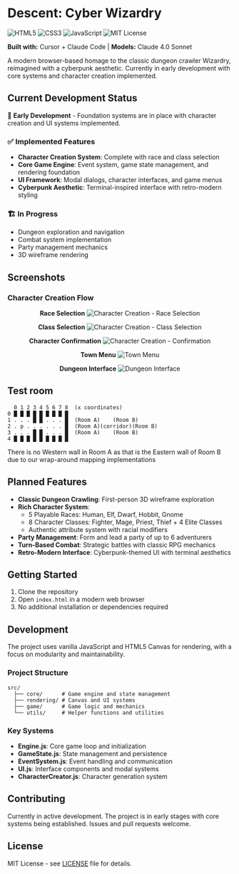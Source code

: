 # Descent: Cyber Wizardry

![HTML5](https://img.shields.io/badge/HTML5-E34F26?style=for-the-badge&logo=html5&logoColor=white)
![CSS3](https://img.shields.io/badge/CSS3-1572B6?style=for-the-badge&logo=css3&logoColor=white)
![JavaScript](https://img.shields.io/badge/JavaScript-F7DF1E?style=for-the-badge&logo=javascript&logoColor=black)
![MIT License](https://img.shields.io/badge/License-MIT-yellow.svg?style=for-the-badge)

**Built with:** Cursor + Claude Code | **Models:** Claude 4.0 Sonnet

A modern browser-based homage to the classic dungeon crawler Wizardry, reimagined with a cyberpunk aesthetic. Currently in early development with core systems and character creation implemented.

## Current Development Status

🚧 **Early Development** - Foundation systems are in place with character creation and UI systems implemented.

### ✅ Implemented Features
- **Character Creation System**: Complete with race and class selection
- **Core Game Engine**: Event system, game state management, and rendering foundation
- **UI Framework**: Modal dialogs, character interfaces, and game menus
- **Cyberpunk Aesthetic**: Terminal-inspired interface with retro-modern styling

### 🏗️ In Progress
- Dungeon exploration and navigation
- Combat system implementation
- Party management mechanics
- 3D wireframe rendering

## Screenshots

### Character Creation Flow
<div align="center">

**Race Selection**
![Character Creation - Race Selection](assets/readme/cc-race.jpg)

**Class Selection**
![Character Creation - Class Selection](assets/readme/cc-class.jpg)

**Character Confirmation**
![Character Creation - Confirmation](assets/readme/cc-confirmation.jpg)

**Town Menu**
![Town Menu](assets/readme/town-menu.jpg)

**Dungeon Interface**
![Dungeon Interface](assets/readme/dungeon-preview.jpg)

</div>

## Test room
```text
  0 1 2 3 4 5 6 7 8  (x coordinates)
0 █ █ █ █ █ █ █ █ █  
1 . . . █ █ . . . █  (Room A)    (Room B)
2 . p . . . . . . █  (Room A)(corridor)(Room B)
3 . . . █ █ . . . █  (Room A)    (Room B)
4 █ █ █ █ █ █ █ █ █  
```

There is no Western wall in Room A as that is the Eastern wall of Room B due to our wrap-around mapping implementations

## Planned Features

- **Classic Dungeon Crawling**: First-person 3D wireframe exploration
- **Rich Character System**:
  - 5 Playable Races: Human, Elf, Dwarf, Hobbit, Gnome
  - 8 Character Classes: Fighter, Mage, Priest, Thief + 4 Elite Classes
  - Authentic attribute system with racial modifiers
- **Party Management**: Form and lead a party of up to 6 adventurers
- **Turn-Based Combat**: Strategic battles with classic RPG mechanics
- **Retro-Modern Interface**: Cyberpunk-themed UI with terminal aesthetics

## Getting Started

1. Clone the repository
2. Open `index.html` in a modern web browser
3. No additional installation or dependencies required

## Development

The project uses vanilla JavaScript and HTML5 Canvas for rendering, with a focus on modularity and maintainability. 

### Project Structure
```
src/
  ├── core/      # Game engine and state management
  ├── rendering/ # Canvas and UI systems
  ├── game/      # Game logic and mechanics
  └── utils/     # Helper functions and utilities
```

### Key Systems
- **Engine.js**: Core game loop and initialization
- **GameState.js**: State management and persistence
- **EventSystem.js**: Event handling and communication
- **UI.js**: Interface components and modal systems
- **CharacterCreator.js**: Character generation system

## Contributing

Currently in active development. The project is in early stages with core systems being established. Issues and pull requests welcome.

## License

MIT License - see [LICENSE](LICENSE) file for details.